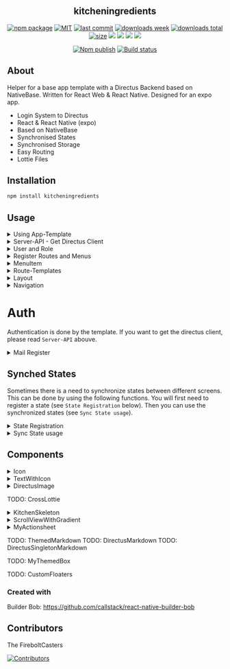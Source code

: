 <h2 align="center">
    kitcheningredients
</h2>

<p align="center">
  <a href="https://badge.fury.io/js/kitcheningredients.svg"><img src="https://badge.fury.io/js/kitcheningredients.svg" alt="npm package" /></a>
  <a href="https://img.shields.io/github/license/FireboltCasters/kitcheningredients"><img src="https://img.shields.io/github/license/FireboltCasters/kitcheningredients" alt="MIT" /></a>
  <a href="https://img.shields.io/github/last-commit/FireboltCasters/kitcheningredients?logo=git"><img src="https://img.shields.io/github/last-commit/FireboltCasters/kitcheningredients?logo=git" alt="last commit" /></a>
  <a href="https://www.npmjs.com/package/kitcheningredients"><img src="https://img.shields.io/npm/dm/kitcheningredients.svg" alt="downloads week" /></a>
  <a href="https://www.npmjs.com/package/kitcheningredients"><img src="https://img.shields.io/npm/dt/kitcheningredients.svg" alt="downloads total" /></a>
  <a href="https://github.com/FireboltCasters/kitcheningredients"><img src="https://shields.io/github/languages/code-size/FireboltCasters/kitcheningredients" alt="size" /></a>
  <a href="https://app.fossa.com/projects/git%2Bgithub.com%2FFireboltCasters%2Fkitcheningredients?ref=badge_shield" alt="FOSSA Status"><img src="https://app.fossa.com/api/projects/git%2Bgithub.com%2FFireboltCasters%2Fkitcheningredients.svg?type=shield"/></a>
  <a href="https://github.com/google/gts" alt="Google TypeScript Style"><img src="https://img.shields.io/badge/code%20style-google-blueviolet.svg"/></a>
  <a href="https://shields.io/" alt="Google TypeScript Style"><img src="https://img.shields.io/badge/uses-TypeScript-blue.svg"/></a>
  <a href="https://github.com/marketplace/actions/lint-action"><img src="https://img.shields.io/badge/uses-Lint%20Action-blue.svg"/></a>
</p>

<p align="center">
  <a href="https://github.com/FireboltCasters/kitcheningredients/actions/workflows/npmPublish.yml"><img src="https://github.com/FireboltCasters/kitcheningredients/actions/workflows/npmPublish.yml/badge.svg" alt="Npm publish" /></a>
  <a href="https://github.com/FireboltCasters/kitcheningredients/actions/workflows/linter.yml"><img src="https://github.com/FireboltCasters/kitcheningredients/actions/workflows/linter.yml/badge.svg" alt="Build status" /></a>
<!--
  <a href="https://sonarcloud.io/dashboard?id=FireboltCasters_kitcheningredients"><img src="https://sonarcloud.io/api/project_badges/measure?project=FireboltCasters_kitcheningredients&metric=alert_status" alt="Quality Gate" /></a>
  <a href="https://sonarcloud.io/dashboard?id=FireboltCasters_kitcheningredients"><img src="https://sonarcloud.io/api/project_badges/measure?project=FireboltCasters_kitcheningredients&metric=bugs" alt="Bugs" /></a>
  <a href="https://sonarcloud.io/dashboard?id=FireboltCasters_kitcheningredients"><img src="https://sonarcloud.io/api/project_badges/measure?project=FireboltCasters_kitcheningredients&metric=coverage" alt="Coverage" /></a>
  <a href="https://sonarcloud.io/dashboard?id=FireboltCasters_kitcheningredients"><img src="https://sonarcloud.io/api/project_badges/measure?project=FireboltCasters_kitcheningredients&metric=code_smells" alt="Code Smells" /></a>
  <a href="https://sonarcloud.io/dashboard?id=FireboltCasters_kitcheningredients"><img src="https://sonarcloud.io/api/project_badges/measure?project=FireboltCasters_kitcheningredients&metric=duplicated_lines_density" alt="Duplicated Lines (%)" /></a>
  <a href="https://sonarcloud.io/dashboard?id=FireboltCasters_kitcheningredients"><img src="https://sonarcloud.io/api/project_badges/measure?project=FireboltCasters_kitcheningredients&metric=sqale_rating" alt="Maintainability Rating" /></a>
  <a href="https://sonarcloud.io/dashboard?id=FireboltCasters_kitcheningredients"><img src="https://sonarcloud.io/api/project_badges/measure?project=FireboltCasters_kitcheningredients&metric=reliability_rating" alt="Reliability Rating" /></a>
  <a href="https://sonarcloud.io/dashboard?id=FireboltCasters_kitcheningredients"><img src="https://sonarcloud.io/api/project_badges/measure?project=FireboltCasters_kitcheningredients&metric=security_rating" alt="Security Rating" /></a>
  <a href="https://sonarcloud.io/dashboard?id=FireboltCasters_kitcheningredients"><img src="https://sonarcloud.io/api/project_badges/measure?project=FireboltCasters_kitcheningredients&metric=sqale_index" alt="Technical Debt" /></a>
  <a href="https://sonarcloud.io/dashboard?id=FireboltCasters_kitcheningredients"><img src="https://sonarcloud.io/api/project_badges/measure?project=FireboltCasters_kitcheningredients&metric=vulnerabilities" alt="Vulnerabilities" /></a>
-->
</p>

## About

Helper for a base app template with a Directus Backend based on NativeBase. Written for React Web & React Native. Designed for an expo app.

- Login System to Directus
- React & React Native (expo)
- Based on NativeBase
- Synchronised States
- Synchronised Storage
- Easy Routing
- Lottie Files

## Installation

```sh
npm install kitcheningredients
```

## Usage

<details>
<summary>Using App-Template</summary>
Adapt the index.web.js from your expo web project. Register your Plugin.

```js
import { registerRootComponent } from 'expo';
import {App, ConfigHolder} from 'kitcheningredients'
import {MyDirectusStorage} from "kitcheningredients/lib/module/ignoreCoverage/KitchenHelper/storage/MyDirectusStorage";
import Project from "./src/project/Project";
import nativebaseConfig from "./nativebase.config";
import styleConfig from "./styleConfig.json";
import config from "./config.json";
import currentpackageJson from "./package.json";
import currentpackageJsonLock from "./package-lock.json";
import thirdpartyLicense from "./thirdpartyLicense.json"
import AppConfig from "./app.config"

ConfigHolder.instance.storage = new MyDirectusStorage();
ConfigHolder.plugin = new Project()
ConfigHolder.nativebaseConfig = nativebaseConfig
ConfigHolder.styleConfig = styleConfig
ConfigHolder.config = config
ConfigHolder.currentpackageJson = currentpackageJson
ConfigHolder.currentpackageJsonLock = currentpackageJsonLock
ConfigHolder.thirdpartyLicense = thirdpartyLicense
ConfigHolder.AppConfig = AppConfig

registerRootComponent(App);
```
</details>

<details>
<summary>Server-API - Get Directus Client</summary>
You can create, update or delete items in your collection of your directus server.
Therefore ServerAPI is neeeded. You will receive a directus instance. More informations can be found here: https://docs.directus.io/reference/sdk/#items

```tsx
import {ServerAPI} from "kitcheningredients";

export const TestDownload = (props) => {
  async function download(){
    let directus = ServerAPI.getClient();
    const articles = await directus.items('articles').readByQuery({});
  }
}
```
</details>


<details>
<summary>User and Role</summary>

To get the logged in user and corresponding role you can use:

```tsx
import {ConfigHolder} from "kitcheningredients";

let roleInstance = ConfigHolder.instance.getRole();
let userInstance = ConfigHolder.instance.getUser();
```
</details>

<details>
<summary>Register Routes and Menus</summary>

```tsx

import {Example} from "./screens/example/Example";
import {BaseTemplate, PluginInterface, Menu, MenuItem} from "kitcheningredients";

export default class Project implements PluginInterface {

    //...

  registerRoutes() {
      //Register your screen with the BaseTemplate or any other you like
      Menu.registerRoute(Example, BaseTemplate, "Example", "example");
      let myMenu = new MenuItem("ExampleMenu", "ExampleMenu", null, null, null, null, true);
      Menu.registerCommonMenu(myMenu);
      myMenu.addChildMenuItems(new MenuItem("ExampleItem", "ExampleItem", Example));
  }

}
```

Role specific menus can be also registered:

```tsx
import {MenuItem} from "kitcheningredients"
...
let menu = new MenuItem("ExampleItem", "ExampleItem", Example)

Menu.registerCommonMenu(menu); //Menu everyone can see
Menu.registerUnauthenticatedMenu(menu) //Menu unauthenticated users can see
Menu.registerAuthenticatedMenu(menu); //Menu authenticated users can see

Menu.registerMenuForRoleId("8cse873gbsbefu...", menu); //Menu only user with role id can see

//Attention! Multiple roles can have the same name
Menu.registerUnsafeMenuForRoleByName("Moderator", menu); //Menu only user with role which name is can see
```
</details>


<details>
<summary>MenuItem</summary>

```tsx
let menu = new MenuItem(
  key, // string: define a unique string for the menu item
  label, //string: The displayed label
  destination, //[default null] FunctionComponent: which was registered
  items=null, //[default null] sub menu list
  command=null, //[default null] function:  will be called on selection
  content=null, //[default null] JSX.Element: If no sub menus given, content will be shown
  expanded=false, //[default false] boolean: if sub menus will be shown directly
  customIcon //[can be null] string or function (string: MaterialCommunity Icon name) (function: (menu, hasChildren, expanded, props.level))
);
```

</details>


<details>
<summary>Route-Templates</summary>

During the registering of your screens/routes you can add a template. Typicly you will use the `BaseTemplate`.

```tsx
export default class Project implements PluginInterface {
    registerRoutes() {
      Menu.registerRoute(Example, <TEMPLATE>, "Example", "example");
    }
}
```

- `BaseTemplate`: Includes `BaseNoPaddingTemplate` and adds a `BasePadding`. Includes KeyboardAvoidingView which works inside Scrollviews.
  - Usecase: You want to show text or a standard component
  - `BasePadding`: Not a template but adds the base padding
- `BaseNoPaddingTemplate`: Includes `BaseNoPaddingTemplate` and a Scrollview with breakpoint layout for different screen sizes. Includes KeyboardAvoidingView which works inside Scrollviews.
  - Usecase: You want to scroll and use your own padding added but dont want to rerender for every screen change
- `BaseNoScrollTemplate`: Full width and height with basic title and drawer button without scrolling. Includes KeyboardAvoidingView which works inside Scrollviews.
  - Usecase: You want to implement a different scroll direction but want the drawer and title
- `EmptyTemplate`: Nothing but the props: `height` and `width` to all children
  - Usecase: You want to show a fullscreen map and dont want the drawer or title

</details>


<details>
<summary>Layout</summary>

Remember you can use `Route-Templates` as your basic "Layout" or template for you content.
If you want to get informations about the Layout of your screen you can use the following informations.

```tsx
import {Layout} from "kitcheningredients"

export const MyFunctionComponent = (props) => {

    //boolean: true if using a small device
    let isSmallDevice = Layout.usesSmallDevice(); //triggers rerendering on change

    //number|string get the witdh of the content (e. G. "100%" or 700, ...)
    let contentWidth = Layout.useBaseTemplateContentWidth(); //triggers rerendering on change

    //get a dict with the layout sizes for different screen sizes
    let rawWidthValues = Layout.getRawWidthValues()
}
```

If you want variables depending on the screen size you can use `useBreakpointValue`.
Get more informations at: https://docs.nativebase.io/3.4.x/use-breakpoint-value

Example from NativeBase, where you can get either a row or a column value depending on the screen size:
```tsx
import {useBreakpointValue} from "native-base";

export const MyFunctionComponent = (props) => {
  const flexDir = useBreakpointValue({
    base: "column",
    lg: "row"
  });

}
```


</details>

<details>
<summary>Navigation</summary>

```ts

import {NavigatorHelper} from "kitcheningredients";
import {Example} from "./screens/example/Example";

export const Tutorial = (props) => {

    // on button press
    function onPress(){
      // navigate to registered component
      NavigatorHelper.navigate(Example, newProps, resetHistory);

      // or navigate to a route
      NavigatorHelper.navigateToRouteName(routeName, newProps, resetHistory)
    }

}
```

TODO: navigateWithoutParams

TODO: toggleDrawer
TODO: openDrawer
TODO: closeDrawer
TODO: goBack
TODO: getRouteParams
TODO: navigateHome


</details>


# Auth

Authentication is done by the template. If you want to get the directus client, please read `Server-API` abouve.

<details>
<summary>Mail Register</summary>

In order to allow users self registration follow these steps:

1. Directus => Settings => Roles & Permissions => Role `Public` allow to create `Directus_users` (expand at bottom) atleast `email` and `password`
2. [Optional] Set desired default role (<YOUR_DEFAULT_ROLE_ID>): Directus => Settings => Roles & Permissions => Role `Public` => create `Directus_users`  => Field Presets => ```{"role": "<YOUR_DEFAULT_ROLE_ID>"}```
3. Enable in your frontend app the button (in the index.js / index.web.js)
```ts
ConfigHolder.authConfig.mail.visible = true; //has to be enabled
ConfigHolder.authConfig.mail.registerVisible = true;
```
</details>



## Synched States

Sometimes there is a need to synchronize states between different screens. This can be done by using the following functions.
You will first need to register a state (see `State Registration` below). Then you can use the synchronized states (see `Sync State usage`).

<details>
<summary>State Registration</summary>

First you have to register the state you want to synchronize. You have the following options:
- Permanent: Save the state in the local storage
- Temporal: Save the state in the session storage

In the Project.tsx file return the following classes you created:
```tsx
...
	getSynchedStateKeysClass(){
		return SynchedStateKeys;
	}

	getStorageKeysClass(){
		return StorageKeys;
	}
...
```

An example of the above one class is shown below:
```tsx
export class SynchedStateKeys {
    static exampleSynchedText = "SynchedStorage.exampleSynchedText"
}
```

Congrats, you are now able to use synched states accross your app.
</details>


<details>
<summary>Sync State usage</summary>

In the Synched state only strings will be saved. If that is the case you can use `useSynchedState` otherwise you can use `useSynchedJSONState`.

- useSynchedState
```tsx
import {useSynchedState} from "kitcheningredients";

export const MyFunctionComponent = (props) => {
  const [myState, setMyState] = useSynchedState(SynchedStateKeys.exampleSynchedText);
}
```

- useSynchedJSONState
Beware that the state will be saved as JSON.stringify and therefore you cannot have circular references.
```tsx
import {useSynchedJSONState} from "kitcheningredients";

export const MyFunctionComponent = (props) => {
  const [myJSONState, setMyJSONState] = useSynchedState(SynchedStateKeys.exampleSynchedJSON);
}
```
</details>


## Components



<details>
<summary>Icon</summary>
A wrapper for NativeBase Icons: https://docs.nativebase.io/3.4.x/icon
Default Icon will be MaterialCommunity. You can see all icons at: https://icons.expo.fyi/

Default Icons
```tsx
import {Icon} from "kitcheningredients";
return (<Icon name={"account"} />) //Default MaterialIcons
```

Color and size
```tsx
import {Icon} from "kitcheningredients";
return (<Icon name={"account"} color={"#FF0000"} size={"sm"} />) //Default MaterialIcons
```

More Icons
```tsx
import {Ionicons} from "@expo/vector-icons";
import {Icon} from "kitcheningredients";
return (<Icon name={"account"} as={Ionicons} />)
```
</details>


<details>
<summary>TextWithIcon</summary>

```tsx
import {TextWithIcon} from "kitcheningredients";
return (<TextWithIcon icon={"account"} content={"String"} />)
```
</details>


<details>
<summary>DirectusImage</summary>

If you want to display an image from directus, like a mealImage or a user uploaded picture.

```tsx
import {DirectusImage} from "kitcheningredients";

let myImageId = "sfsf6sef..."; //an image id you received
return (<DirectusImage assetId={myImageId} onPress={() => {console.log("Yeah!")}} />)
```

- assetId: string;
  - The string of the immage id
- alt?: string;
  - an alternative information if the image cant be shown
- url?: string;
  - optional you can provide an url of an image from a different host like google,...
- style?: any;
  - Styling object
- showLoading?: boolean
  - default: true (shows a loading skeleton)
- isPublic?: boolean
  - if the image resource is accessable for the public without authentication
- onPress?: () => {}
  - A function which will be called on press

</details>

TODO: CrossLottie


<details>
<summary>KitchenSkeleton</summary>

You can use the KitchenSkeleton to show loading content. It will occupy the used space. More information at: https://docs.nativebase.io/3.4.x/skeleton#page-title

```tsx
import {KitchenSkeleton} from "kitcheningredients";
return (<KitchenSkeleton flex={1} />)
```
</details>


<details>
<summary>ScrollViewWithGradient</summary>

You can use the Scrollview wrapper to show a gradient on the bottom, which indicates more content.

```tsx
import {ScrollViewWithGradient} from "kitcheningredients";
return (
    <ScrollViewWithGradient>
      <Text>{"Lorem Ipsum long text or content"}</Text>
    </ScrollViewWithGradient>
);
```

- hideGradient?: boolean
  - Shows or hides the gradient
</details>


<details>
<summary>MyActionsheet</summary>

If you want to show a actionsheet you can use the MyActionsheet. It pops up on top of the screen.

```tsx
import {MyActionsheet} from "kitcheningredients";
const actionsheet = MyActionsheet.useActionsheet();
const params = {
  title: "Test",
  onAccept: () => {console.log("Accept")},
  ...
};
actionsheet.show(params);
```

- title: string
- acceptLabel?: string
  - default: "Accept"
- cancelLabel?: string
  - default: "Cancel"
- onAccept?: () => {}
  - A function which will be called on accept
- onCancel?: () => {}
  - A function which will be called on cancel
- renderCustomContent?: () => {}
  - A function which will be called to render the custom content
</details>

TODO: ThemedMarkdown
TODO: DirectusMarkdown
TODO: DirectusSingletonMarkdown

TODO: MyThemedBox

TODO: CustomFloaters

### Created with

Builder Bob: https://github.com/callstack/react-native-builder-bob

## Contributors

The FireboltCasters

<a href="https://github.com/FireboltCasters/kitcheningredients"><img src="https://contrib.rocks/image?repo=FireboltCasters/kitcheningredients" alt="Contributors" /></a>
